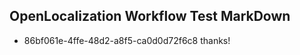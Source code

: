 ## OpenLocalization Workflow Test MarkDown
* 86bf061e-4ffe-48d2-a8f5-ca0d0d72f6c8 thanks!

<!--HONumber=Jul16_HO3-->


